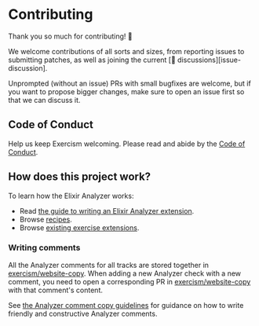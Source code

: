 # Contributing

Thank you so much for contributing! 🎉

We welcome contributions of all sorts and sizes, from reporting issues to
submitting patches, as well as joining the current [💬 discussions][issue-discussion].

Unprompted (without an issue) PRs with small bugfixes are welcome, but if you want to propose bigger changes, make sure to open an issue first so that we can discuss it.

## Code of Conduct

Help us keep Exercism welcoming. Please read and abide by the [Code of Conduct][coc].

## How does this project work?

To learn how the Elixir Analyzer works:

- Read [the guide to writing an Elixir Analyzer extension](https://github.com/exercism/elixir-analyzer/blob/main/docs/writing-an-analyzer.md).
- Browse [recipes](https://github.com/exercism/elixir-analyzer/blob/main/docs/recipes.md).
- Browse [existing exercise extensions](https://github.com/exercism/elixir-analyzer/tree/main/lib/elixir_analyzer/test_suite).

### Writing comments

All the Analyzer comments for all tracks are stored together in [exercism/website-copy][analyzer-comments]. When adding a new Analyzer check with a new comment, you need to open a corresponding PR in [exercism/website-copy][analyzer-comments] with that comment's content.

See [the Analyzer comment copy guidelines][analyzer-comments-guidelines] for guidance on how to write friendly and constructive Analyzer comments.

[coc]: https://github.com/exercism/elixir/blob/main/CODE_OF_CONDUCT.md
[analyzer-comments]: https://github.com/exercism/website-copy/tree/main/analyzer-comments
[analyzer-comments-guidelines]: https://github.com/exercism/docs/blob/main/building/tooling/analyzers/comments.md#comment-copy-guidelines
